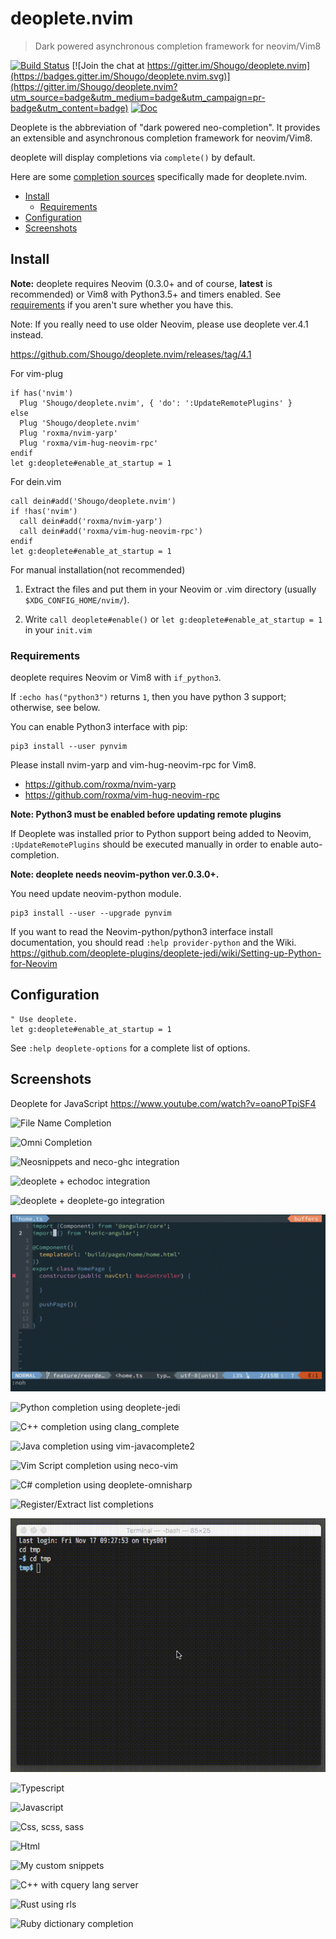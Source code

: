 # deoplete.nvim

> Dark powered asynchronous completion framework for neovim/Vim8

[![Build Status](https://travis-ci.org/Shougo/deoplete.nvim.svg?branch=master)](https://travis-ci.org/Shougo/deoplete.nvim)
[![Join the chat at https://gitter.im/Shougo/deoplete.nvim](https://badges.gitter.im/Shougo/deoplete.nvim.svg)](https://gitter.im/Shougo/deoplete.nvim?utm_source=badge&utm_medium=badge&utm_campaign=pr-badge&utm_content=badge)
[![Doc](https://img.shields.io/badge/doc-%3Ah%20deoplete-orange.svg)](doc/deoplete.txt)

Deoplete is the abbreviation of "dark powered neo-completion".  It
provides an extensible and asynchronous completion framework for
neovim/Vim8.

deoplete will display completions via `complete()` by default.

Here are some [completion sources](https://github.com/Shougo/deoplete.nvim/wiki/Completion-Sources) specifically made for deoplete.nvim.

<!-- vim-markdown-toc GFM -->

- [Install](#install)
  - [Requirements](#requirements)
- [Configuration](#configuration)
- [Screenshots](#screenshots)

<!-- vim-markdown-toc -->

## Install

**Note:** deoplete requires Neovim (0.3.0+ and of course, **latest** is
recommended) or Vim8 with Python3.5+ and timers enabled.  See
[requirements](#requirements) if you aren't sure whether you have this.

Note: If you really need to use older Neovim, please use deoplete ver.4.1
instead.

https://github.com/Shougo/deoplete.nvim/releases/tag/4.1

For vim-plug

```viml
if has('nvim')
  Plug 'Shougo/deoplete.nvim', { 'do': ':UpdateRemotePlugins' }
else
  Plug 'Shougo/deoplete.nvim'
  Plug 'roxma/nvim-yarp'
  Plug 'roxma/vim-hug-neovim-rpc'
endif
let g:deoplete#enable_at_startup = 1
```

For dein.vim

```viml
call dein#add('Shougo/deoplete.nvim')
if !has('nvim')
  call dein#add('roxma/nvim-yarp')
  call dein#add('roxma/vim-hug-neovim-rpc')
endif
let g:deoplete#enable_at_startup = 1
```

For manual installation(not recommended)

1. Extract the files and put them in your Neovim or .vim directory
   (usually `$XDG_CONFIG_HOME/nvim/`).

2. Write `call deoplete#enable()` or `let g:deoplete#enable_at_startup = 1` in
   your `init.vim`

### Requirements

deoplete requires Neovim or Vim8 with `if_python3`.

If `:echo has("python3")` returns `1`, then you have python 3 support; otherwise, see below.

You can enable Python3 interface with pip:

    pip3 install --user pynvim

Please install nvim-yarp and vim-hug-neovim-rpc for Vim8.

- <https://github.com/roxma/nvim-yarp>
- <https://github.com/roxma/vim-hug-neovim-rpc>

**Note: Python3 must be enabled before updating remote plugins**

If Deoplete was installed prior to Python support being added to Neovim,
`:UpdateRemotePlugins` should be executed manually in order to enable
auto-completion.

**Note: deoplete needs neovim-python ver.0.3.0+.**

You need update neovim-python module.

    pip3 install --user --upgrade pynvim

If you want to read the Neovim-python/python3 interface install documentation,
you should read `:help provider-python` and the Wiki.
<https://github.com/deoplete-plugins/deoplete-jedi/wiki/Setting-up-Python-for-Neovim>

## Configuration

```vim
" Use deoplete.
let g:deoplete#enable_at_startup = 1
```

See `:help deoplete-options` for a complete list of options.

## Screenshots

Deoplete for JavaScript
<https://www.youtube.com/watch?v=oanoPTpiSF4>

![File Name Completion](https://cloud.githubusercontent.com/assets/7141867/11717027/a99cac54-9f73-11e5-91ce-bce9274692e4.png)

![Omni Completion](https://cloud.githubusercontent.com/assets/7141867/11717030/ae809a28-9f73-11e5-8c12-79fe9c460401.png)

![Neosnippets and neco-ghc integration](https://cloud.githubusercontent.com/assets/7141867/11717032/b4159c0e-9f73-11e5-91ee-404e6390366a.png)

![deoplete + echodoc integration](https://github.com/archSeer/nvim-elixir/blob/master/autocomplete.gif)

![deoplete + deoplete-go integration](https://camo.githubusercontent.com/cfdefba43971bd44d466ead357bb296e38d7f88c/68747470733a2f2f6d656469612e67697068792e636f6d2f6d656469612f6c344b6930316d30314939424f485745302f67697068792e676966)

![deoplete + deoplete-typescript integration](https://github.com/mhartington/deoplete-typescript/blob/master/deoplete-tss.gif)

![Python completion using deoplete-jedi](https://cloud.githubusercontent.com/assets/3712731/17458493/8e10d1c0-5c44-11e6-8bd9-964f45365962.gif)

![C++ completion using clang_complete](https://cloud.githubusercontent.com/assets/3712731/17458501/cf88f89e-5c44-11e6-89a4-b4646aaa8021.gif)

![Java completion using vim-javacomplete2](https://cloud.githubusercontent.com/assets/3712731/17458504/f075e76a-5c44-11e6-97d5-c5525f61c4a9.gif)

![Vim Script completion using neco-vim](https://cloud.githubusercontent.com/assets/3712731/17461000/660e15be-5caf-11e6-8c02-eb9f9c169f3c.gif)

![C# completion using deoplete-omnisharp](https://camo.githubusercontent.com/f429dc72f91b25619980dbb9d436065ba3fb0a44/68747470733a2f2f692e696d6775722e636f6d2f464e634c4441752e676966)

![Register/Extract list completions](https://camo.githubusercontent.com/6a6df993ad0e05c014c72c8f8702447f9b34ad90/68747470733a2f2f692e696d6775722e636f6d2f5131663731744a2e676966)

![FSharp completion using deopletefs](https://github.com/callmekohei/deoplete-fsharp/blob/master/pic/sample.gif)

![Typescript](https://user-images.githubusercontent.com/29815830/36537450-bfbf4884-1802-11e8-8ad4-dd4a0dccfed3.png)

![Javascript](https://user-images.githubusercontent.com/29815830/36537514-ef01ef7a-1802-11e8-944e-c33017dfbe2b.png)

![Css, scss, sass](https://user-images.githubusercontent.com/29815830/36537545-1184f10a-1803-11e8-81a1-097222a58752.png)

![Html](https://user-images.githubusercontent.com/29815830/36537602-40b19848-1803-11e8-8ac8-49b3b9ba2094.png)

![My custom snippets](https://user-images.githubusercontent.com/29815830/36537646-6578262e-1803-11e8-9bff-64874a606150.png)

![C++ with cquery lang server](https://user-images.githubusercontent.com/1750795/38780762-7c74e51e-40a9-11e8-92f9-dee921555865.png)

![Rust using rls](https://user-images.githubusercontent.com/1750795/38780764-8524b0b8-40a9-11e8-91bc-6e4148c398a3.png)

![Ruby dictionary completion](https://user-images.githubusercontent.com/1314340/44786516-5bb57a00-abcf-11e8-8687-492fa5f9f905.gif)
